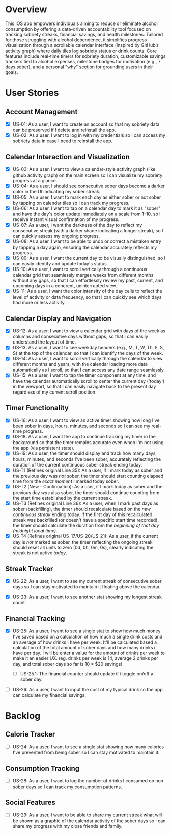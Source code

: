 # Overview

This iOS app empowers individuals aiming to reduce or eliminate alcohol consumption by offering a data-driven accountability tool focused on tracking sobriety streaks, financial savings, and health milestones. Tailored for those struggling with alcohol dependence, it simplifies progress visualization through a scrollable calendar interface (inspired by GitHub’s activity graph) where daily tiles log sobriety status or drink counts. Core features include real-time timers for sobriety duration, customizable savings trackers tied to alcohol expenses, milestone badges for motivation (e.g., 7 days sober), and a personal "why" section for grounding users in their goals.

# User Stories

## Account Management
- [x] US-01: As a user, I want to create an account so that my sobriety data can be preserved if I delete and reinstall the app.
- [x] US-02: As a user, I want to log in with my credentials so I can access my sobriety data in case I need to reinstall the app.

## Calendar Interaction and Visualization
- [x] US-03: As a user, I want to view a calendar-style activity graph (like github activity graph) on the main screen so I can visualize my sobriety progress at a glance.
- [x] US-04: As a user, I should see consecutive sober days become a darker color in the UI indicating my sober streak.
- [x] US-05: As a user, I want to mark each day as either sober or not sober by tapping on calendar tiles so I can track my progress.
- [x] US-06: As a user, I want to tap on a calendar day to mark it as "sober" and have the day's color update immediately on a scale from 1–10, so I receive instant visual confirmation of my progress.
- [x] US-07: As a user, I want the darkness of the day to reflect my consecutive streak (with a darker shade indicating a longer streak), so I can quickly assess my ongoing progress.
- [x] US-08: As a user, I want to be able to undo or correct a mistaken entry by tapping a day again, ensuring the calendar accurately reflects my progress.
- [x] US-09: As a user, I want the current day to be visually distinguished, so I can easily identify and update today's status.
- [x] US-10: As a user, I want to scroll vertically through a continuous calendar grid that seamlessly merges weeks from different months without any gaps, so that I can effortlessly review my past, current, and upcoming days in a coherent, uninterrupted view.
- [x] US-11: As a user, I want the color intensity of the day cells to reflect the level of activity or data frequency, so that I can quickly see which days had more or less activity.

## Calendar Display and Navigation
- [x] US-12: As a user, I want to view a calendar grid with days of the week as columns and consecutive days without gaps, so that I can easily understand the layout of time.
- [x] US-13: As a user, I want to see weekday headers (e.g., M, T, W, Th, F, S, S) at the top of the calendar, so that I can identify the days of the week.
- [x] US-14: As a user, I want to scroll vertically through the calendar to view different months and years, with the calendar loading more data automatically as I scroll, so that I can access any date range seamlessly.
- [x] US-15: As a user, I want to tap the timer component at any time, and have the calendar automatically scroll to center the current day ('today') in the viewport, so that I can easily navigate back to the present day regardless of my current scroll position.

## Timer Functionality
- [x] US-16: As a user, I want to view an active timer showing how long I've been sober in days, hours, minutes, and seconds so I can see my real-time progress.
- [x] US-18: As a user, I want the app to continue tracking my timer in the background so that the timer remains accurate even when I'm not using the app (via persistent state).
- [x] US-19: As a user, the timer should display and track how many days, hours, minutes, and seconds I've been sober, accurately reflecting the duration of the current continuous sober streak ending today.
- [x] US-T1 (Refines original Line 35): As a user, if I mark today as sober and the previous day was *not* sober, the timer should start counting elapsed time from the *exact moment* I marked today sober.
 - [x] US-T2 (New - Continuation): As a user, if I mark today as sober and the previous day *was* also sober, the timer should continue counting from the start time established by the current streak.
 - [x] US-T3 (Refines original Line 36): As a user, when I mark past days as sober (backfilling), the timer should recalculate based on the *new continuous streak* ending today. If the first day of this recalculated streak was backfilled (or doesn't have a specific start time recorded), the timer should calculate the duration from the *beginning of that day (midnight local time)*.
- [x] US-T4 (Refines original US-17/US-20/US-21): As a user, if the current day is *not* marked as sober, the timer reflecting the ongoing streak should reset all units to zero (0d, 0h, 0m, 0s), clearly indicating the streak is not active *today*.

## Streak Tracker
- [x] US-22: As a user, I want to see my current streak of consecutive sober days so I can stay motivated to maintain it floating above the calendar.
- [x] US-23: As a user, I want to see another stat showing my longest streak count.



## Financial Tracking
- [x] US-25: As a user, I want to see a single stat to show how much money I've saved based on a calculation of how much a single drink costs and an average of how drinks I have per week. It'll be calculated based a calculation of the total amount of sober days and how many drinks i have per day. I will be enter a value for the amount of drinks per week to make it an easier UX. (eg. drinks per week is 14, average 2 drinks per day, and total sober days so far is 10 = $20 savings)
  - [ ] US-25.1: The financial counter should update if i toggle on/off a sober day.
- [ ] US-26: As a user, I want to input the cost of my typical drink so the app can calculate my financial savings.


# Backlog

## Calorie Tracker
- [ ] US-24: As a user, I want to see a single stat showing how many calories I've prevented from being sober so I can stay motivated to maintain it.

## Consumption Tracking
- [ ] US-28: As a user, I want to log the number of drinks I consumed on non-sober days so I can track my consumption patterns.

## Social Features
- [ ] US-29: As a user, I want to be able to share my current streak what will be shown as a graphic of the calendar activity of the sober days so I can share my progress with my close friends and family.

